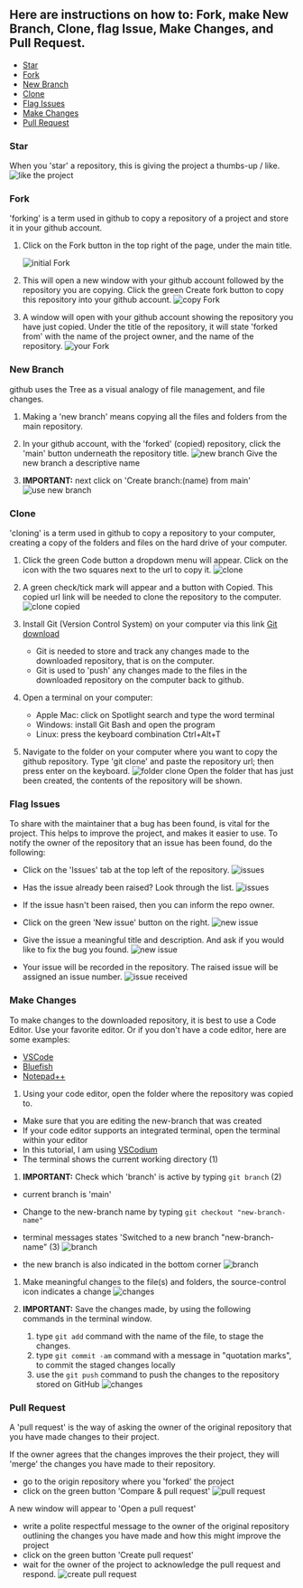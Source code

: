 ## Here are instructions on how to: Fork, make New Branch, Clone, flag Issue, Make Changes, and Pull Request.

- [Star](#star)
- [Fork](#fork)
- [New Branch](#new-branch)
- [Clone](#clone)
- [Flag Issues](#flag-issues)
- [Make Changes](#make-changes)
- [Pull Request](#pull-request)

### Star

When you 'star' a repository, this is giving the project a thumbs-up / like.
![like the project](images/01starrepo.png)

### Fork

'forking' is a term used in github to copy a repository of a project and store it in your github account.

1. Click on the Fork button in the top right of the page, under the main title.

   ![initial Fork](images/02forkrepo1.png)

1. This will open a new window with your github account followed by the repository you are copying. Click the green Create fork button to copy this repository into your github account.
   ![copy Fork](images/02forkrepo2.png)

1. A window will open with your github account showing the repository you have just copied. Under the title of the repository, it will state 'forked from' with the name of the project owner, and the name of the repository.
   ![your Fork](images/02forkrepo3.png)

### New Branch

github uses the Tree as a visual analogy of file management, and file changes.

1. Making a 'new branch' means copying all the files and folders from the main repository.

1. In your github account, with the 'forked' (copied) repository, click the 'main' button underneath the repository title.
   ![new branch](images/04newbranch1.png)
   Give the new branch a descriptive name

1. **IMPORTANT:** next click on 'Create branch:(name) from main'
   ![use new branch](images/04newbranch2.png)

### Clone

'cloning' is a term used in github to copy a repository to your computer, creating a copy of the folders and files on the hard drive of your computer.

1. Click the green Code button a dropdown menu will appear. Click on the icon with the two squares next to the url to copy it.
   ![clone](images/03clonerepo1.png)

1. A green check/tick mark will appear and a button with Copied. This copied url link will be needed to clone the repository to the computer.
   ![clone copied](images/03clonerepo2.png)

1. Install Git (Version Control System) on your computer via this link [Git download](https://git-scm.com/download)

   - Git is needed to store and track any changes made to the downloaded repository, that is on the computer.
   - Git is used to 'push' any changes made to the files in the downloaded repository on the computer back to github.

1. Open a terminal on your computer:

   - Apple Mac: click on Spotlight search and type the word terminal
   - Windows: install Git Bash and open the program
   - Linux: press the keyboard combination Ctrl+Alt+T

1. Navigate to the folder on your computer where you want to copy the github repository. Type 'git clone' and paste the repository url; then press enter on the keyboard.
   ![folder clone](images/03clonerepo3.png)
   Open the folder that has just been created, the contents of the repository will be shown.

### Flag Issues

To share with the maintainer that a bug has been found, is vital for the project. This helps to improve the project, and makes it easier to use.
To notify the owner of the repository that an issue has been found, do the following:

- Click on the 'Issues' tab at the top left of the repository.
  ![issues](images/06issues1a.png)

- Has the issue already been raised? Look through the list.
  ![issues](images/06issues2.png)

- If the issue hasn't been raised, then you can inform the repo owner.
- Click on the green 'New issue' button on the right.
  ![new issue](images/06issues3a.png)

- Give the issue a meaningful title and description. And ask if you would like to fix the bug you found.
  ![new issue](images/06issues4.png)

- Your issue will be recorded in the repository. The raised issue will be assigned an issue number.
  ![issue received](images/06issues5.png)

### Make Changes

To make changes to the downloaded repository, it is best to use a Code Editor. Use your favorite editor. Or if you don't have a code editor, here are some examples:

- [VSCode](https://code.visualstudio.com/)
- [Bluefish](https://bluefish.openoffice.nl)
- [Notepad++](https://notpad-plus.org)

1. Using your code editor, open the folder where the repository was copied to.

- Make sure that you are editing the new-branch that was created
- If your code editor supports an integrated terminal, open the terminal within your editor
- In this tutorial, I am using [VSCodium](https://vscodium.com)
- The terminal shows the current working directory (1)

1. **IMPORTANT:** Check which 'branch' is active by typing `git branch` (2)

- current branch is 'main'

- Change to the new-branch name by typing `git checkout "new-branch-name" `

- terminal messages states 'Switched to a new branch "new-branch-name" (3)
  ![branch](images/04newbranch3.png)

- the new branch is also indicated in the bottom corner
  ![branch](images/04newbranch4.png)

1. Make meaningful changes to the file(s) and folders, the source-control icon indicates a change
   ![changes](images/05sourcecontrol.png)

1. **IMPORTANT:** Save the changes made, by using the following commands in the terminal window.
   1. type `git add` command with the name of the file, to stage the changes.
   2. type `git commit -am` command with a message in "quotation marks", to commit the staged changes locally
   3. use the `git push` command to push the changes to the repository stored on GitHub
      ![changes](images/05makechanges3.png)

### Pull Request

A 'pull request' is the way of asking the owner of the original repository that you have made changes to their project.

If the owner agrees that the changes improves the their project, they will 'merge' the changes you have made to their repository.

- go to the origin repository where you 'forked' the project
- click on the green button 'Compare & pull request'
  ![pull request](images/06pullrequest1.png)

A new window will appear to 'Open a pull request'

- write a polite respectful message to the owner of the original repository outlining the changes you have made and how this might improve the project
- click on the green button 'Create pull request'
- wait for the owner of the project to acknowledge the pull request and respond.
  ![create pull request](images/06pullrequest2.png)
